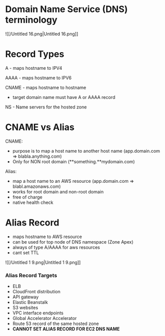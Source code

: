 
# Domain Name Service (DNS) terminology

![[/Untitled 16.png|Untitled 16.png]]

# Record Types

A - maps hostname to IPV4

AAAA - maps hostname to IPV6

CNAME - maps hostname to hostname

- target domain name must have A or AAAA record

NS - Name servers for the hosted zone

# CNAME vs Alias

CNAME:

- purpose is to map a host name to another host name (app.domain.com ⇒ blabla.anything.com)
- Only for NON root domain (**something.**mydomain.com)

Alias:

- map a host name to an AWS resource (app.domain.com ⇒ blabl.amazonaws.com)
- works for root domain and non-root domain
- free of charge
- native health check

# Alias Record

- maps hostname to AWS resource
- can be used for top node of DNS namespace (Zone Apex)
- always of type A/AAAA for aws resources
- cant set TTL

![[/Untitled 1 9.png|Untitled 1 9.png]]

### Alias Record Targets

- ELB
- CloudFront distribution
- API gateway
- Elastic Beanstalk
- S3 websites
- VPC interface endpoints
- Global Accelerator Accelerator
- Route 53 record of the same hosted zone
- **CANNOT SET ALIAS RECORD FOR EC2 DNS NAME**
